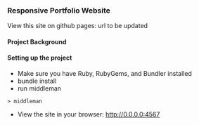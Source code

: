 ### Responsive Portfolio Website

View this site on github pages: url to be updated

#### Project Background


#### Setting up the project
 - Make sure you have Ruby, RubyGems, and Bundler installed
 - bundle install
 - run middleman
```
> middleman
```
 - View the site in your browser: http://0.0.0.0:4567

